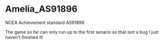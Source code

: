 # Amelia_AS91896
NCEA Achievement standard AS91896

The game so far can only run up to the first senario so that isnt a bug I just haven't finished it!